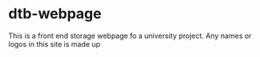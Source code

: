 # dtb-webpage
This is a front end storage webpage fo a university project.
Any names or logos in this site is made up

